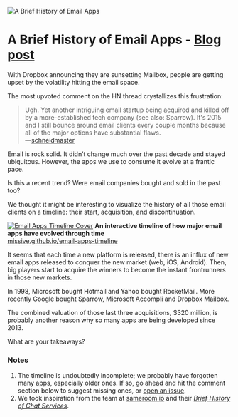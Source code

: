 ![A Brief History of Email Apps](https://d3bn6u41w6xnlk.cloudfront.net/assets/blog-posts/004/history-of-email-card-492550bf11b35700717fc6a05361fb6c681a8054e590dddbc4f24b4a1a8a556b.png)
# A Brief History of Email Apps - [Blog post](https://missiveapp.com/blog/history-of-email-apps)
With Dropbox announcing they are sunsetting Mailbox, people are getting upset by the volatility hitting the email space.

The most upvoted comment on the HN thread crystallizes this frustration:

> Ugh. Yet another intriguing email startup being acquired and killed off by a more-established tech company (see also: Sparrow). It's 2015 and I still bounce around email clients every couple months because all of the major options have substantial flaws.<br>
> —<a href="https://news.ycombinator.com/item?id=10690754" title="[Hacker News] Dropbox closing Carousel and Mailbox" target="_blank">schneidmaster</a>

Email is rock solid. It didn’t change much over the past decade and stayed ubiquitous. However, the apps we use to consume it evolve at a frantic pace.

Is this a recent trend? Were email companies bought and sold in the past too?

We thought it might be interesting to visualize the history of all those email clients on a timeline: their start, acquisition, and discontinuation.

<a href="https://missive.github.io/email-apps-timeline/">![Email Apps Timeline Cover](https://cldup.com/Tk_Zh99_MW-3000x3000.png)</a>
**An interactive timeline of how major email apps have evolved through time**<br>
[missive.github.io/email-apps-timeline](https://missive.github.io/email-apps-timeline/)

It seems that each time a new platform is released, there is an influx of new email apps released to conquer the new market (web, iOS, Android). Then, big players start to acquire the winners to become the instant frontrunners in those new markets.

In 1998, Microsoft bought Hotmail and Yahoo bought RocketMail. More recently Google bought Sparrow, Microsoft Accompli and Dropbox Mailbox.

The combined valuation of those last three acquisitions, $320 million, is probably another reason why so many apps are being developed since 2013.

What are your takeaways?

### Notes
1. The timeline is undoubtedly incomplete; we probably have forgotten many apps, especially older ones. If so, go ahead and hit the comment section below to suggest missing ones, or [open an issue](https://github.com/missive/email-apps-timeline/issues).
2. We took inspiration from the team at [sameroom.io](https://sameroom.io/) and their *[Brief History of Chat Services](https://cdn.sameroom.io/chat-timeline.pdf)*.

